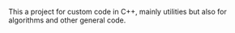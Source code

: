 This a project for custom code in C++, mainly utilities but also for algorithms and other general code.
